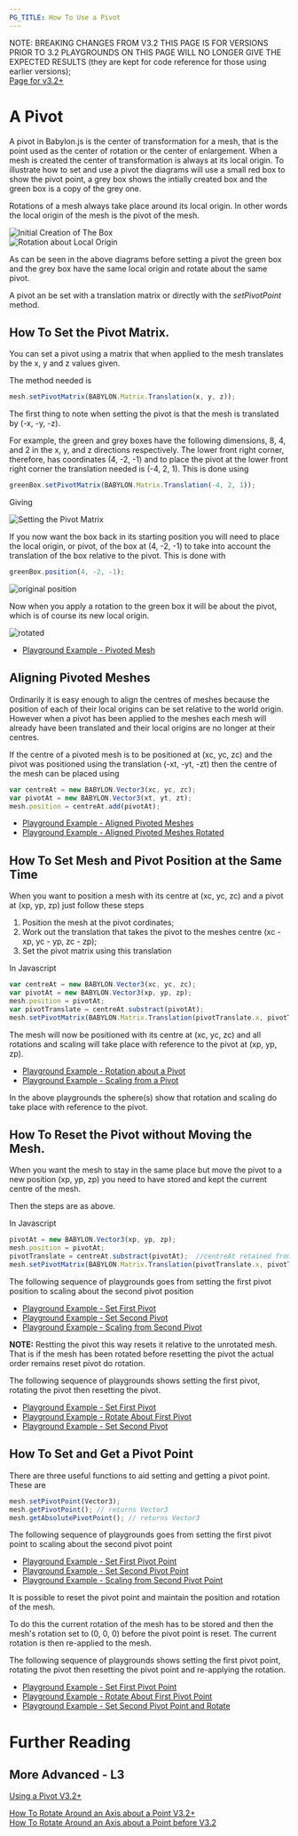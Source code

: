 ```yaml
---
PG_TITLE: How To Use a Pivot
---
```


NOTE: BREAKING CHANGES FROM V3.2 THIS PAGE IS FOR VERSIONS PRIOR TO 3.2
PLAYGROUNDS ON THIS PAGE WILL NO LONGER GIVE THE EXPECTED RESULTS (they are kept for code reference for those using earlier versions);  
[Page for v3.2+](/how_to/pivots3.2)

# A Pivot

A pivot in Babylon.js is the center of transformation for a mesh, that is the point used as the center of rotation or the center of enlargement. When a mesh is created the center of transformation is always at its local origin. To illustrate how to set and use a pivot the diagrams will use a small red box to show the pivot point, a grey box shows the intially created box and the green box is a copy of the grey one.

Rotations of a mesh always take place around its local origin. In other words the local origin of the mesh is the pivot of the mesh. 

![Initial Creation of The Box](/img/how_to/Mesh/pivot1.jpg)  
![Rotation about Local Origin](/img/how_to/Mesh/pivot0.jpg)

As can be seen in the above diagrams before setting a pivot the green box and the grey box have the same local origin and rotate about the same pivot.

A pivot an be set with a translation matrix or directly with the _setPivotPoint_ method.

## How To Set the Pivot Matrix.

You can set a pivot using a matrix that when applied to the mesh translates by the x, y and z values given. 

The method needed is 

```javascript
mesh.setPivotMatrix(BABYLON.Matrix.Translation(x, y, z));
```
The first thing to note when setting the pivot is that the mesh is translated by (-x, -y, -z).

For example, the green and grey boxes have the following dimensions, 8, 4, and 2 in the x, y, and z directions respectively. The lower front right corner, therefore, has coordinates (4, -2, -1) and to place the pivot at the lower front right corner the translation needed is  (-4, 2, 1). This is done using

```javascript
greenBox.setPivotMatrix(BABYLON.Matrix.Translation(-4, 2, 1));
```
Giving

![Setting the Pivot Matrix](/img/how_to/Mesh/pivot3.jpg)

If you now want the box back in its starting position you will need to place the local origin, or pivot, of the box at (4, -2, -1) to take into account the translation of the box relative to the pivot. This is done with

```javascript
greenBox.position(4, -2, -1);
```

![original position](/img/how_to/Mesh/pivot2.jpg)

Now when you apply a rotation to the green box it will be about the pivot, which is of course its new local origin.

![rotated](/img/how_to/Mesh/pivot4.jpg)

* [Playground Example - Pivoted Mesh](http://www.babylonjs-playground.com/#AGXDE#1)

## Aligning Pivoted Meshes

Ordinarily it is easy enough to align the centres of meshes because the position of each of their local origins can be set relative to the world origin. However when a pivot has been applied to the meshes each mesh will already have been translated and their local origins are no longer at their centres.

If the centre of a pivoted mesh is to be positioned at (xc, yc, zc) and the pivot was positioned using the translation (-xt, -yt, -zt) then the centre of the mesh can be placed using

```javascript
var centreAt = new BABYLON.Vector3(xc, yc, zc);
var pivotAt = new BABYLON.Vector3(xt, yt, zt);
mesh.position = centreAt.add(pivotAt);
```

* [Playground Example - Aligned Pivoted Meshes](http://www.babylonjs-playground.com/#AGXDE#2)
* [Playground Example - Aligned Pivoted Meshes Rotated](http://www.babylonjs-playground.com/#AGXDE#3)

## How To Set Mesh and Pivot Position at the Same Time

When you want to position a mesh with its centre at (xc, yc, zc) and a pivot at (xp, yp, zp) just follow these steps

1. Position the mesh at the pivot cordinates;
2. Work out the translation that takes the pivot to the meshes centre (xc - xp, yc - yp, zc - zp);
3. Set the pivot matrix using this translation

In Javascript

```javascript
var centreAt = new BABYLON.Vector3(xc, yc, zc);
var pivotAt = new BABYLON.Vector3(xp, yp, zp);
mesh.position = pivotAt;
var pivotTranslate = centreAt.substract(pivotAt);
mesh.setPivotMatrix(BABYLON.Matrix.Translation(pivotTranslate.x, pivotTranslate.y, pivotTranslate.z));
```
The mesh will now be positioned with its centre at (xc, yc, zc) and all rotations and scaling will take place with reference to the pivot at (xp, yp, zp).

* [Playground Example - Rotation about a Pivot](http://www.babylonjs-playground.com/#AGXDE#4)
* [Playground Example - Scaling from a Pivot](http://www.babylonjs-playground.com/#AGXDE#5)

In the above playgrounds the sphere(s) show that rotation and scaling do take place with reference to the pivot.

## How To Reset the Pivot without Moving the Mesh.

When you want the mesh to stay in the same place but move the pivot to a new position (xp, yp, zp) you need to have stored and kept the current centre of the mesh. 

Then the steps are as above.

In Javascript

```javascript
pivotAt = new BABYLON.Vector3(xp, yp, zp);
mesh.position = pivotAt;
pivotTranslate = centreAt.substract(pivotAt);  //centreAt retained from previous pivot setting
mesh.setPivotMatrix(BABYLON.Matrix.Translation(pivotTranslate.x, pivotTranslate.y, pivotTranslate.z));
```
The following sequence of playgrounds goes from setting the first pivot position to scaling about the second pivot position

* [Playground Example - Set First Pivot](http://www.babylonjs-playground.com/#1MKHR9#9)
* [Playground Example - Set Second Pivot](http://www.babylonjs-playground.com/#1MKHR9#13)
* [Playground Example - Scaling from Second Pivot](http://www.babylonjs-playground.com/#1MKHR9#14)

**NOTE:** Restting the pivot this way resets it relative to the unrotated mesh. That is if the mesh has been rotated before resetting the pivot the actual order remains reset pivot do rotation.

The following sequence of playgrounds shows setting the first pivot, rotating the pivot then resetting the pivot.

* [Playground Example - Set First Pivot](http://www.babylonjs-playground.com/#1MKHR9#9)
* [Playground Example - Rotate About First Pivot](http://www.babylonjs-playground.com/#1MKHR9#10)
* [Playground Example - Set Second Pivot](http://www.babylonjs-playground.com/#1MKHR9#11)  

## How To Set and Get a Pivot Point

There are three useful functions to aid setting and getting a pivot point. These are

```javascript
mesh.setPivotPoint(Vector3);
mesh.getPivotPoint(); // returns Vector3
mesh.getAbsolutePivotPoint(); // returns Vector3
```

The following sequence of playgrounds goes from setting the first pivot point to scaling about the second pivot point

* [Playground Example - Set First Pivot Point](http://www.babylonjs-playground.com/#1MKHR9#17)  
* [Playground Example - Set Second Pivot Point](http://www.babylonjs-playground.com/#1MKHR9#18)  
* [Playground Example - Scaling from Second Pivot Point](http://www.babylonjs-playground.com/#1MKHR9#19)

It is possible to reset the pivot point and maintain the position and rotation of the mesh.  

To do this the current rotation of the mesh has to be stored and then the mesh's rotation set to (0, 0, 0) before the pivot point is reset. The current rotation is then re-applied to the mesh.

The following sequence of playgrounds shows setting the first pivot point, rotating the pivot then resetting the pivot point and re-applying the rotation.

* [Playground Example - Set First Pivot Point](http://www.babylonjs-playground.com/#1MKHR9#17)  
* [Playground Example - Rotate About First Pivot Point](http://www.babylonjs-playground.com/#1MKHR9#20)  
* [Playground Example - Set Second Pivot Point and Rotate](http://www.babylonjs-playground.com/#1MKHR9#21) 


# Further Reading

## More Advanced - L3

[Using a Pivot V3.2+](/How_To/Pivots3.2)  

[How To Rotate Around an Axis about a Point V3.2+](/How_To/Pivot3.2)  
[How To Rotate Around an Axis about a Point before V3.2](/How_To/Pivot)


